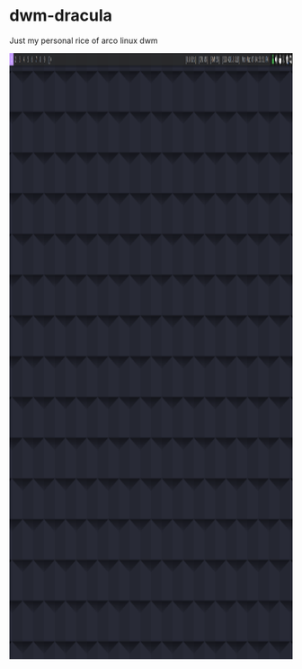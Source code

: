 # dwm-dracula

Just my personal rice of arco linux dwm 

<img src="https://github.com/SheriffHub/dwm-dracula/blob/main/Screenshot_20220307_165555.png" style=" width:1920px ; height:1080px "  >


